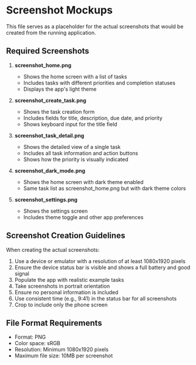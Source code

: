 # Screenshot Mockups

This file serves as a placeholder for the actual screenshots that would be created from the running application.

## Required Screenshots

1. **screenshot_home.png**

   - Shows the home screen with a list of tasks
   - Includes tasks with different priorities and completion statuses
   - Displays the app's light theme

2. **screenshot_create_task.png**

   - Shows the task creation form
   - Includes fields for title, description, due date, and priority
   - Shows keyboard input for the title field

3. **screenshot_task_detail.png**

   - Shows the detailed view of a single task
   - Includes all task information and action buttons
   - Shows how the priority is visually indicated

4. **screenshot_dark_mode.png**

   - Shows the home screen with dark theme enabled
   - Same task list as screenshot_home.png but with dark theme colors

5. **screenshot_settings.png**
   - Shows the settings screen
   - Includes theme toggle and other app preferences

## Screenshot Creation Guidelines

When creating the actual screenshots:

1. Use a device or emulator with a resolution of at least 1080x1920 pixels
2. Ensure the device status bar is visible and shows a full battery and good signal
3. Populate the app with realistic example tasks
4. Take screenshots in portrait orientation
5. Ensure no personal information is included
6. Use consistent time (e.g., 9:41) in the status bar for all screenshots
7. Crop to include only the phone screen

## File Format Requirements

- Format: PNG
- Color space: sRGB
- Resolution: Minimum 1080x1920 pixels
- Maximum file size: 10MB per screenshot
